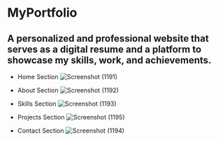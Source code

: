 # MyPortfolio
## A personalized and professional website that serves as a digital resume and a platform to showcase my skills, work, and achievements.
* Home Section
![Screenshot (1191)](https://github.com/user-attachments/assets/eb19fb14-035f-4cab-bec8-69f3aafcce6c)

* About Section
![Screenshot (1192)](https://github.com/user-attachments/assets/90d2c8f1-9715-4503-b433-2c8cc3032a10)

* Skills Section
![Screenshot (1193)](https://github.com/user-attachments/assets/0d711e4e-6582-4f30-9fd7-a02211898171)

* Projects Section
![Screenshot (1195)](https://github.com/user-attachments/assets/9521118c-4d2e-481c-8eb1-c284643033d2)

* Contact Section
![Screenshot (1194)](https://github.com/user-attachments/assets/061ca205-9d30-4ddb-8277-56ba78851f45)
